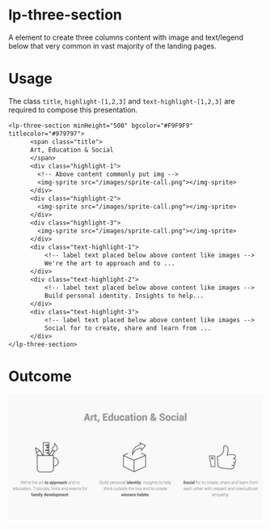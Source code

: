 # lp-three-section

A element to create three columns content with image and text/legend below that 
very common in vast majority of the landing pages.

Usage
=====
The class `title`, `highlight-[1,2,3]` and `text-highlight-[1,2,3]` are required
to compose this presentation.

```
<lp-three-section minHeight="500" bgcolor="#F9F9F9" titlecolor="#979797">
      <span class="title">
      Art, Education & Social 
      </span>
      <div class="highlight-1">
        <!-- Above content commonly put img -->
        <img-sprite src="/images/sprite-call.png"></img-sprite>
      </div>
      <div class="highlight-2">
        <img-sprite src="/images/sprite-call.png"></img-sprite>
      </div>
      <div class="highlight-3">
        <img-sprite src="/images/sprite-call.png"></img-sprite>
      </div>
      <div class="text-highlight-1">
          <!-- label text placed below above content like images -->
          We're the art to approach and to ...
      </div>
      <div class="text-highlight-2">
          <!-- label text placed below above content like images -->
          Build personal identity. Insights to help... 
      </div>
      <div class="text-highlight-3">
          <!-- label text placed below above content like images -->
          Social for to create, share and learn from ... 
      </div>            
</lp-three-section>
```

Outcome
=======
![](https://github.com/horacioibrahim/landingpage-elements/blob/master/lp-three-section/outcome.png)
